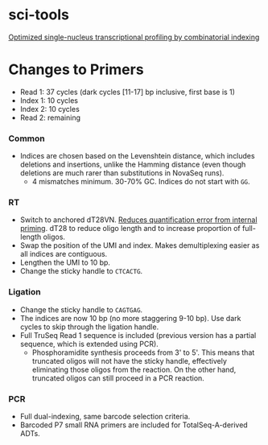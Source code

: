 # sci-tools

[Optimized single-nucleus transcriptional profiling by combinatorial indexing](https://www.nature.com/articles/s41596-022-00752-0)

# Changes to Primers

- Read 1: 37 cycles (dark cycles \[11-17\] bp inclusive, first base is 1)
- Index 1: 10 cycles
- Index 2: 10 cycles
- Read 2: remaining

### Common

- Indices are chosen based on the Levenshtein distance, which includes deletions and insertions, unlike the Hamming distance (even though deletions are much rarer than substitutions in NovaSeq runs).
  - 4 mismatches minimum. 30-70% GC. Indices do not start with `GG`.


### RT

- Switch to anchored dT28VN. [Reduces quantification error from internal priming](https://academic.oup.com/nargab/article/4/2/lqac035/6592171). dT28 to reduce oligo length and to increase proportion of full-length oligos.
- Swap the position of the UMI and index. Makes demultiplexing easier as all indices are contiguous.
- Lengthen the UMI to 10 bp.
- Change the sticky handle to `CTCACTG`.

### Ligation

- Change the sticky handle to `CAGTGAG`.
- The indices are now 10 bp (no more staggering 9-10 bp). Use dark cycles to skip through the ligation handle.
- Full TruSeq Read 1 sequence is included (previous version has a partial sequence, which is extended using PCR).
  - Phosphoramidite synthesis proceeds from 3' to 5'. This means that truncated oligos will not have the sticky handle, effectively eliminating those oligos from the reaction. On the other hand, truncated oligos can still proceed in a PCR reaction.

### PCR
- Full dual-indexing, same barcode selection criteria.
- Barcoded P7 small RNA primers are included for TotalSeq-A-derived ADTs.

